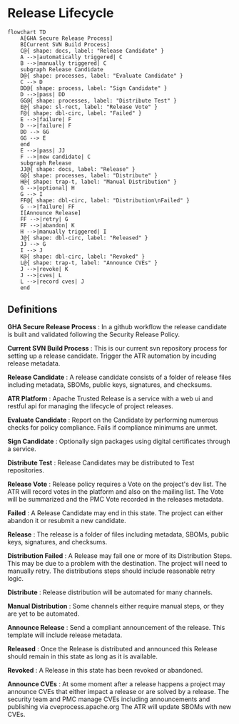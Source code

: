 # Release Lifecycle

```mermaid
flowchart TD
    A[GHA Secure Release Process]
    B[Current SVN Build Process]
    C@{ shape: docs, label: "Release Candidate" }
    A -->|automatically triggered| C
    B -->|manually triggered| C
    subgraph Release Candidate
    D@{ shape: processes, label: "Evaluate Candidate" }
    C --> D
    DD@{ shape: process, label: "Sign Candidate" }
    D -->|pass| DD
    GG@{ shape: processes, label: "Distribute Test" }
    E@{ shape: sl-rect, label: "Release Vote" }
    F@{ shape: dbl-circ, label: "Failed" }
    E -->|failure| F
    D -->|failure| F
    DD --> GG
    GG --> E
    end
    E -->|pass| JJ
    F -->|new candidate| C
    subgraph Release
    JJ@{ shape: docs, label: "Release" }
    G@{ shape: processes, label: "Distribute" }
    H@{ shape: trap-t, label: "Manual Distribution" }
    G -->|optional| H
    G --> I
    FF@{ shape: dbl-circ, label: "Distribution\nFailed" }
    G -->|failure| FF
    I[Announce Release]
    FF -->|retry| G
    FF -->|abandon| K
    H -->|manually triggered| I
    J@{ shape: dbl-circ, label: "Released" }
    JJ --> G
    I --> J
    K@{ shape: dbl-circ, label: "Revoked" }
    L@{ shape: trap-t, label: "Announce CVEs" }
    J -->|revoke| K
    J -->|cves| L
    L -->|record cves| J
    end
```

## Definitions

**GHA Secure Release Process**
: In a github workflow the release candidate is built and validated following the Security Release Policy.

**Current SVN Build Process**
: This is our current svn repository process for setting up a release candidate. Trigger the ATR automation by incuding release metadata.

**Release Candidate**
: A release candidate consists of a folder of release files including metadata, SBOMs, public keys, signatures, and checksums.

**ATR Platform**
: Apache Trusted Release is a service with a web ui and restful api for managing the lifecycle of project releases.

**Evaluate Candidate**
: Report on the Candidate by performing numerous checks for policy compliance. Fails if compliance minimums are unmet.

**Sign Candidate**
: Optionally sign packages using digital certificates through a service.

**Distribute Test**
: Release Candidates may be distributed to Test repositories.

**Release Vote**
: Release policy requires a Vote on the project's dev list. The ATR will record votes in the platform and also on the mailing list. The Vote will be summarized and the PMC Vote recorded in the releases metadata.

**Failed**
: A Release Candidate may end in this state. The project can either abandon it or resubmit a new candidate.

**Release**
: The release is a folder of files including metadata, SBOMs, public keys, signatures, and checksums.

**Distribution Failed**
: A Release may fail one or more of its Distribution Steps. This may be due to a problem with the destination. The project will need to manually retry. The distributions steps should include reasonable retry logic.

**Distribute**
: Release distribution will be automated for many channels.

**Manual Distribution**
: Some channels either require manual steps, or they are yet to be automated.

**Announce Release**
: Send a compliant announcement of the release. This template will include release metadata.

**Released**
: Once the Release is distributed and announced this Release should remain in this state as long as it is available.

**Revoked**
: A Release in this state has been revoked or abandoned.

**Announce CVEs**
: At some moment after a release happens a project may announce CVEs that either impact a release or are solved by a release. The security team and PMC manage CVEs including announcements and publishing via cveprocess.apache.org The ATR will update SBOMs with new CVEs.

